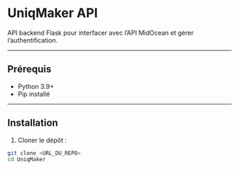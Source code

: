 # UniqMaker API

API backend Flask pour interfacer avec l’API MidOcean et gérer l’authentification.

---

## Prérequis

- Python 3.9+
- Pip installé

---

## Installation

1. Cloner le dépôt :
```bash
git clone <URL_DU_REPO>
cd UniqMaker
